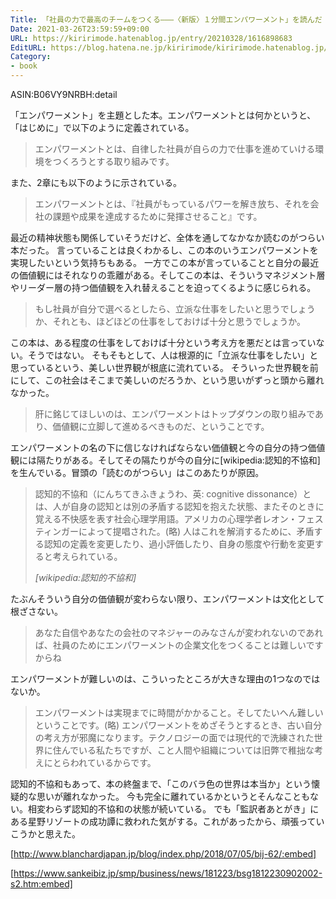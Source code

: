 ```yaml
---
Title: 「社員の力で最高のチームをつくる―――〈新版〉１分間エンパワーメント」を読んだ
Date: 2021-03-26T23:59:59+09:00
URL: https://kiririmode.hatenablog.jp/entry/20210328/1616898683
EditURL: https://blog.hatena.ne.jp/kiririmode/kiririmode.hatenablog.jp/atom/entry/26006613709353510
Category:
- book
---
```


ASIN:B06VY9NRBH:detail

<!-- textlint-disable -->
「エンパワーメント」を主題とした本。エンパワーメントとは何かというと、「はじめに」で以下のように定義されている。
<!-- textlint-enable -->

> エンパワーメントとは、自律した社員が自らの力で仕事を進めていける環境をつくろうとする取り組みです。

また、2章にも以下のように示されている。

> エンパワーメントとは、『社員がもっているパワーを解き放ち、それを会社の課題や成果を達成するために発揮させること』です。

最近の精神状態も関係していそうだけど、全体を通してなかなか読むのがつらい本だった。
言っていることは良くわかるし、この本のいうエンパワーメントを実現したいという気持ちもある。
一方でこの本が言っていることと自分の最近の価値観にはそれなりの乖離がある。そしてこの本は、そういうマネジメント層やリーダー層の持つ価値観を入れ替えることを迫ってくるように感じられる。

<!-- textlint-disable -->
> もし社員が自分で選べるとしたら、立派な仕事をしたいと思うでしょうか、それとも、ほどほどの仕事をしておけば十分と思うでしょうか。
<!-- textlint-enable -->

この本は、ある程度の仕事をしておけば十分という考え方を悪だとは言っていない。そうではない。
そもそもとして、人は根源的に「立派な仕事をしたい」と思っているという、美しい世界観が根底に流れている。
そういった世界観を前にして、この社会はそこまで美しいのだろうか、という思いがずっと頭から離れなかった。

> 肝に銘じてほしいのは、エンパワーメントはトップダウンの取り組みであり、価値観に立脚して進めるべきものだ、ということです。

エンパワーメントの名の下に信じなければならない価値観と今の自分の持つ価値観には隔たりがある。そしてその隔たりが今の自分に[wikipedia:認知的不協和]を生んでいる。冒頭の「読むのがつらい」はこのあたりが原因。

> 認知的不協和（にんちてきふきょうわ、英: cognitive dissonance）とは、人が自身の認知とは別の矛盾する認知を抱えた状態、またそのときに覚える不快感を表す社会心理学用語。アメリカの心理学者レオン・フェスティンガーによって提唱された。(略) 人はこれを解消するために、矛盾する認知の定義を変更したり、過小評価したり、自身の態度や行動を変更すると考えられている。
> 
> <cite>[wikipedia:認知的不協和]</cite>

たぶんそういう自分の価値観が変わらない限り、エンパワーメントは文化として根ざさない。

> あなた自信やあなたの会社のマネジャーのみなさんが変われないのであれば、社員のためにエンパワーメントの企業文化をつくることは難しいですからね

エンパワーメントが難しいのは、こういったところが大きな理由の1つなのではないか。

> エンパワーメントは実現までに時間がかかること。そしてたいへん難しいということです。(略) エンパワーメントをめざそうとするとき、古い自分の考え方が邪魔になります。テクノロジーの面では現代的で洗練された世界に住んでいる私たちですが、こと人間や組織については旧弊で稚拙な考えにとらわれているからです。

認知的不協和もあって、本の終盤まで、「このバラ色の世界は本当か」という懐疑的な思いが離れなかった。
今も完全に離れているかというとそんなこともない。相変わらず認知的不協和の状態が続いている。
でも「監訳者あとがき」にある星野リゾートの成功譚に救われた気がする。これがあったから、頑張っていこうかと思えた。

[http://www.blanchardjapan.jp/blog/index.php/2018/07/05/bij-62/:embed]

[https://www.sankeibiz.jp/smp/business/news/181223/bsg1812230902002-s2.htm:embed]
